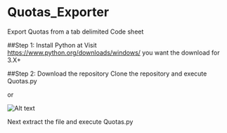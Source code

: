 # Quotas_Exporter

Export Quotas from a tab delimited Code sheet

##Step 1: Install Python at
Visit https://www.python.org/downloads/windows/ you want the download for 3.X+

##Step 2: Download the repository
Clone the repository and execute Quotas.py

or

![Alt text](https://i.imgur.com/UXwUeIQ.png "Downloading the repository")

Next extract the file and execute Quotas.py
